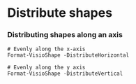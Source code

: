 # Distribute shapes

### Distributing shapes along an axis <a id="distributing-shapes-along-an-axis"></a>

```text
# Evenly along the x-axis
Format-VisioShape -DistributeHorizontal 

# Evenly along the y axis
Format-VisioShape -DistributeVertical
```

